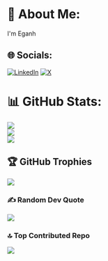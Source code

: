# 💫 About Me:
I'm Eganh


## 🌐 Socials:
[![LinkedIn](https://img.shields.io/badge/LinkedIn-%230077B5.svg?logo=linkedin&logoColor=white)](https://linkedin.com/in/egan-nyamisoa) [![X](https://img.shields.io/badge/X-black.svg?logo=X&logoColor=white)](https://x.com/eganh_) 

# 📊 GitHub Stats:
![](https://github-readme-stats.vercel.app/api?username=egan-ombaka&theme=dark&hide_border=true&include_all_commits=false&count_private=true)<br/>
![](https://github-readme-streak-stats.herokuapp.com/?user=egan-ombaka&theme=dark&hide_border=true)<br/>
![](https://github-readme-stats.vercel.app/api/top-langs/?username=egan-ombaka&theme=dark&hide_border=true&include_all_commits=false&count_private=true&layout=compact)

## 🏆 GitHub Trophies
![](https://github-profile-trophy.vercel.app/?username=egan-ombaka&theme=radical&no-frame=true&no-bg=false&margin-w=4)

### ✍️ Random Dev Quote
![](https://quotes-github-readme.vercel.app/api?type=horizontal&theme=radical)

### 🔝 Top Contributed Repo
![](https://github-contributor-stats.vercel.app/api?username=egan-ombaka&limit=5&theme=dark&combine_all_yearly_contributions=true)

<!-- Proudly created with GPRM ( https://gprm.itsvg.in ) -->
